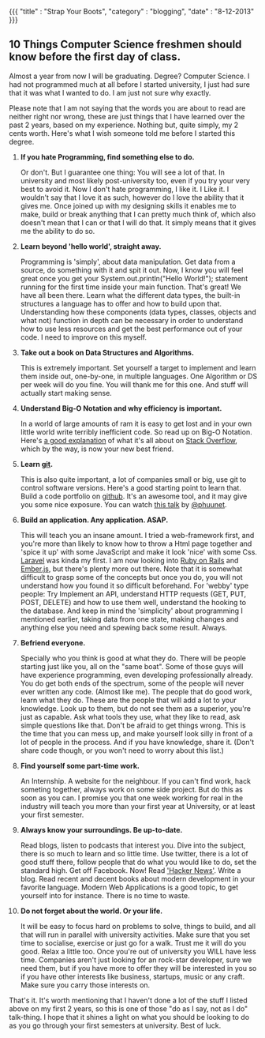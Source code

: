 {{{
  "title" : "Strap Your Boots",
  "category" : "blogging",
  "date" : "8-12-2013"
}}}

## 10 Things Computer Science freshmen should know before the first day of class.

Almost a year from now I will be graduating. Degree? Computer Science. I had not programmed much at all before I started university, I just had sure that it was what I wanted to do. I am just not sure why exactly.

Please note that I am not saying that the words you are about to read are neither right nor wrong, these are just things that I have learned over the past 2 years, based on my experience. Nothing but, quite simply, my 2 cents worth. Here's what I wish someone told me before I started this degree.

1. **If you hate Programming, find something else to do.**

    Or don't. But I guarantee one thing: You will see a lot of that. In university and most likely post-university too, even if you try your very best to avoid it. Now I don't hate programming, I like it. I Like it. I wouldn't say that I love it as such, however do I love the ability that it gives me. Once joined up with my designing skills it enables me to make, build or break anything that I can pretty much think of, which also doesn't mean that I can or that I will do that. It simply means that it gives me the ability to do so.

2. **Learn beyond 'hello world', straight away.**

    Programming is 'simply', about data manipulation. Get data from a source, do something with it and spit it out. Now, I know you will feel great once you get your System.out.println("Hello World!"); statement running for the first time inside your main function. That's great! We have all been there. Learn what the different data types, the built-in structures a language has to offer and how to build upon that. Understanding how these components (data types, classes, objects and what not) function in depth can be necessary in order to understand how to use less resources and get the best performance out of your code. I need to improve on this myself.

3. **Take out a book on Data Structures and Algorithms.**

    This is extremely important. Set yourself a target to implement and learn them inside out, one-by-one, in multiple languages. One Algorithm or DS per week will do you fine. You will thank me for this one. And stuff will actually start making sense.

4. **Understand Big-O Notation and why efficiency is important.**

    In a world of large amounts of ram it is easy to get lost and in your own little world write terribly inefficient code. So read up on Big-O Notation. Here's [a good explanation](http://stackoverflow.com/a/487278/1260977) of what it's all about on [Stack Overflow](http://www.stackoverflow.com/), which by the way, is now your new best friend.

5. **Learn [git](http://git-scm.com/).**
    
    This is also quite important, a lot of companies small or big, use git to control software versions. Here's a good starting point to learn that. Build a code portfolio on [github](http://www.github.com). It's an awesome tool, and it may give you some nice exposure. You can watch [this talk](http://www.youtube.com/watch?v=gp6v7AXQQTY) by [@phuunet](https://twitter.com/phuunet).

6. **Build an application. Any application. ASAP.**

    This will teach you an insane amount. I tried a web-framework first, and you're more than likely to know how to throw a Html page together and 'spice it up' with some JavaScript and make it look 'nice' with some Css. [Laravel](http://laravel.com) was kinda my first. I am now looking into [Ruby on Rails](http://www.rubyonrails.org) and [Ember.js](http://emberjs.com), but there's plenty more out there. Note that it is somewhat difficult to grasp some of the concepts but once you do, you will not understand how you found it so difficult beforehand. For 'webby' type people: Try Implement an API, understand HTTP requests (GET, PUT, POST, DELETE) and how to use them well, understand the hooking to the database. And keep in mind the 'simplicity' about programming I mentioned earlier, taking data from one state, making changes and anything else you need and spewing back some result. Always.

7. **Befriend everyone.**
    
    Specially who you think is good at what they do. There will be people starting just like you, all on the "same boat". Some of those guys will have experience programming, even developing professionally  already. You do get both ends of the spectrum, some of the people will never ever written any code. (Almost like me). The people that do good work, learn what they do. These are the people that will add a lot to your knowledge. Look up to them, but do not see them as a superior, you're just as capable. Ask what tools they use, what they like to read, ask simple questions like that. Don't be afraid to get things wrong. This is the time that you can mess up, and make yourself look silly in front of a lot of people in the process. And if you have knowledge, share it. (Don't share code though, or you won't need to worry about this list.)

8. **Find yourself some part-time work.**
    
    An Internship. A website for the neighbour. If you can't find work, hack someting together, always work on some side project. But do this as soon as you can. I promise you that one week working for real in the industry will teach you more than your first year at University, or at least your first semester.

9. **Always know your surroundings. Be up-to-date.**
    
    Read blogs, listen to podcasts that interest you. Dive into the subject, there is so much to learn and so little time. Use twitter, there is a lot of good stuff there, follow people that do what you would like to do, set the standard high. Get off Facebook. Now! Read ['Hacker News'](http://news.ycombinator.com/). Write a blog. Read recent and decent books about modern development in your favorite language. Modern Web Applications is a good topic, to get yourself into for instance. There is no time to waste.

10. **Do not forget about the world. Or your life.**
    
    It will be easy to focus hard on problems to solve, things to build, and all that will run in parallel with university activities. Make sure that you set time to socialise, exercise or just go for a walk. Trust me it will do you good. Relax a little too. Once you're out of university you WILL have less time. Companies aren't just looking for an rock-star developer, sure we need them, but if you have more to offer they will be interested in you so if you have other interests like business, startups, music or any craft. Make sure you carry those interests on.

That's it. It's worth mentioning that I haven't done a lot of the stuff I listed above on my first 2 years, so this is one of those "do as I say, not as I do" talk-thing. I hope that it shines a light on what you should be looking to do as you go through your first semesters at university. Best of luck.